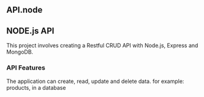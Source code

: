 ## API.node

## NODE.js API

This project involves creating a Restful CRUD API with Node.js, Express and MongoDB.

### API Features

The application can create, read, update and delete data.
for example: products, in a database 

